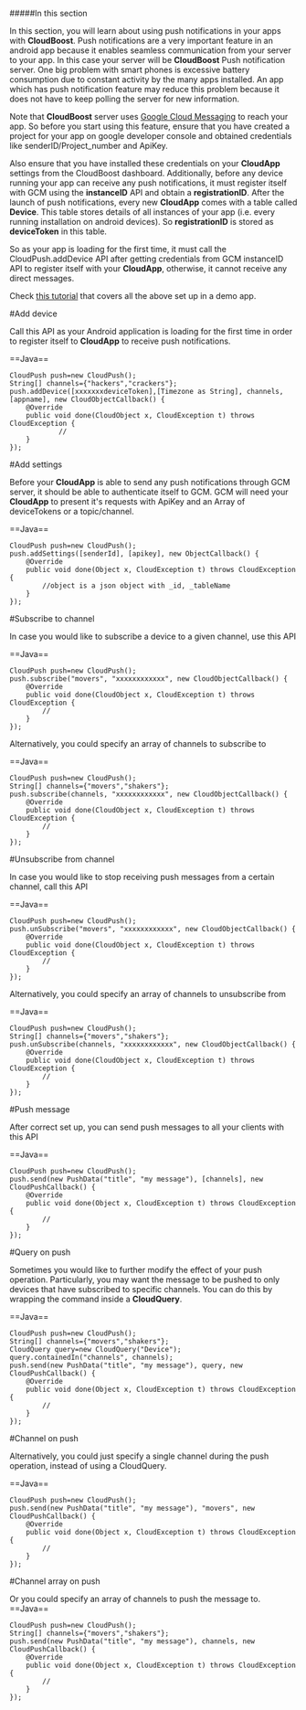 #####In this section

In this section, you will learn about using push notifications in your apps with **CloudBoost**. Push notifications are a very important feature in an android app because it enables seamless communication from your server to your app. In this case your server will be **CloudBoost** Push notification server. One big problem with smart phones is excessive battery consumption due to constant activity by the many apps installed. An app which has push notification feature may reduce this problem because it does not have to keep polling the server for new information.

Note that **CloudBoost** server uses [Google Cloud Messaging](https://developers.google.com/cloud-messaging) to reach your app. So before you start using this feature, ensure that you have created a project for your app on google developer console and obtained credentials like senderID/Project_number and ApiKey.

Also ensure that you have installed these credentials on your **CloudApp** settings from the CloudBoost dashboard.
Additionally, before any device running your app can receive any push notifications, it must register itself with GCM using the **instanceID** API and obtain a **registrationID**. After the launch of push notifications, every new **CloudApp** comes with a table called **Device**. This table stores details of all instances of your app (i.e. every running installation on android devices). So **registrationID** is stored as **deviceToken** in this table.

So as your app is loading for the first time, it must call the <span class="tut-snippet">CloudPush.addDevice</span> API after getting credentials from GCM instanceID API to register itself with your **CloudApp**, otherwise, it cannot receive any direct messages.

Check [this tutorial](http://egima.blogspot.ug/2016/03/androidcloudboost-push-notifications.html) that covers all the above set up in a demo app.

#Add device

Call this API as your Android application is loading for the first time in order to register itself to **CloudApp** to receive push notifications.

==Java==
<span class="java-lines" data-query="adddevice">
```
CloudPush push=new CloudPush();
String[] channels={"hackers","crackers"};
push.addDevice([xxxxxxxdeviceToken],[Timezone as String], channels, [appname], new CloudObjectCallback() {
	@Override
	public void done(CloudObject x, CloudException t) throws CloudException {
			//
	}
});
```
</span>

#Add settings

Before your **CloudApp** is able to send any push notifications through GCM server, it should be able to authenticate itself to GCM. GCM will need your **CloudApp** to present it's requests with ApiKey and an Array of deviceTokens or a topic/channel.

==Java==
<span class="java-lines" data-query="addsettings">
```
CloudPush push=new CloudPush();
push.addSettings([senderId], [apikey], new ObjectCallback() {
	@Override
	public void done(Object x, CloudException t) throws CloudException {
		//object is a json object with _id, _tableName
	}
});
```
</span>

#Subscribe to channel

In case you would like to subscribe a device to a given channel, use this API

==Java==
<span class="java-lines" data-query="subscribe">
```
CloudPush push=new CloudPush();
push.subscribe("movers", "xxxxxxxxxxxx", new CloudObjectCallback() {	
	@Override
	public void done(CloudObject x, CloudException t) throws CloudException {
		//
	}
});
```
</span>

Alternatively, you could specify an array of channels to subscribe to

==Java==
<span class="java-lines" data-query="subscribe">
```
CloudPush push=new CloudPush();
String[] channels={"movers","shakers"};
push.subscribe(channels, "xxxxxxxxxxxx", new CloudObjectCallback() {	
	@Override
	public void done(CloudObject x, CloudException t) throws CloudException {
		//
	}
});
```
</span>
		
#Unsubscribe from channel

In case you would like to stop receiving push messages from a certain channel, call this API

==Java==
<span class="java-lines" data-query="subscribe">
```
CloudPush push=new CloudPush();
push.unSubscribe("movers", "xxxxxxxxxxxx", new CloudObjectCallback() {	
	@Override
	public void done(CloudObject x, CloudException t) throws CloudException {
		//
	}
});
```
</span>

Alternatively, you could specify an array of channels to unsubscribe from

==Java==
<span class="java-lines" data-query="subscribe">
```
CloudPush push=new CloudPush();
String[] channels={"movers","shakers"};
push.unSubscribe(channels, "xxxxxxxxxxxx", new CloudObjectCallback() {	
	@Override
	public void done(CloudObject x, CloudException t) throws CloudException {
		//
	}
});
```
</span>

#Push message

After correct set up, you can send push messages to all your clients with this API

==Java==
<span class="java-lines" data-query="sendmessage">
```
CloudPush push=new CloudPush();
push.send(new PushData("title", "my message"), [channels], new CloudPushCallback() {
	@Override
	public void done(Object x, CloudException t) throws CloudException {
		//
	}
});
```
</span>

#Query on push

Sometimes you would like to further modify the effect of your push operation. Particularly, you may want the message to be pushed to only devices that have subscribed to specific channels. You can do this by wrapping the command inside a **CloudQuery**.

==Java==
<span class="java-lines" data-query="pushquery">
```
CloudPush push=new CloudPush();
String[] channels={"movers","shakers"};
CloudQuery query=new CloudQuery("Device");
query.containedIn("channels", channels);
push.send(new PushData("title", "my message"), query, new CloudPushCallback() {
	@Override
	public void done(Object x, CloudException t) throws CloudException {
		//
	}
});
```
</span>

#Channel on push

Alternatively, you could just specify a single channel during the push operation, instead of using a CloudQuery.

==Java==
<span class="java-lines" data-query="pusharray">
```
CloudPush push=new CloudPush();
push.send(new PushData("title", "my message"), "movers", new CloudPushCallback() {
	@Override
	public void done(Object x, CloudException t) throws CloudException {
		//
	}
});
```
</span>

#Channel array on push

Or you could specify an array of channels to push the message to.
==Java==
<span class="java-lines" data-query="pushchannel">
```
CloudPush push=new CloudPush();
String[] channels={"movers","shakers"};
push.send(new PushData("title", "my message"), channels, new CloudPushCallback() {
	@Override
	public void done(Object x, CloudException t) throws CloudException {
		//
	}
});
```
</span>